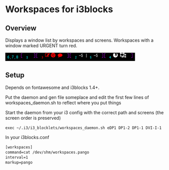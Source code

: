 # Workspaces for i3blocks

## Overview

Displays a window list by workspaces and screens. Workspaces with a window marked URGENT turn red.

![screenshot](https://github.com/dechandler/i3-blocklet_workspaces/raw/master/screenshot.png)

## Setup

Depends on fontawesome and i3blocks 1.4+.

Put the daemon and gen file someplace and edit the first few lines of workspaces_daemon.sh to reflect where you put things

Start the daemon from your i3 config with the correct path and screens (the screen order is preserved)
```
exec ~/.i3/i3_blocklets/workspaces_daemon.sh eDP1 DP1-2 DP1-1 DVI-I-1
```

In your i3blocks.conf
```
[workspaces]
command=cat /dev/shm/workspaces.pango
interval=1
markup=pango
```
